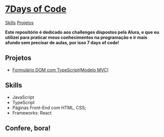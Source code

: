 # [7Days of Code](https://alura-7dayscode.vercel.app/)

<a href="#skills">Skills</a> 
<a href="#skills">Projetos</a>

**Este repositório é dedicado aos challenges dispostos pela Alura, e que eu utilizei para praticar meus conhecimentos na programação e ir mais afundo sem precisar de aulas, por isso 7 days of code!**

<h2 id="skills"> Projetos </h2>

- [Formulário DOM com TypeScript(Modelo MVC)](https://github.com/JoaoIto/7DaysOffCode/tree/main/formDOM)

<h2 id="skills"> Skills </h2>

- JavaScript
- TypeScript
- Páginas Front-End com HTML, CSS;
- Frameworks: React

**Confere, bora!**
---
